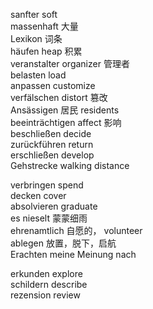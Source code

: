 sanfter soft  
massenhaft 大量  
Lexikon  词条  
häufen heap 积累  
veranstalter organizer 管理者  
belasten load  
anpassen customize  
verfälschen distort 篡改  
Ansässigen 居民 residents  
beeinträchtigen affect 影响  
beschließen decide  
zurückführen return  
erschließen develop  
Gehstrecke walking distance  

verbringen spend  
decken cover  
absolvieren graduate  
es nieselt 蒙蒙细雨  
ehrenamtlich  自愿的， volunteer  
ablegen 放置，脱下，启航  
Erachten meine Meinung nach  

erkunden explore  
schildern describe  
rezension review  
